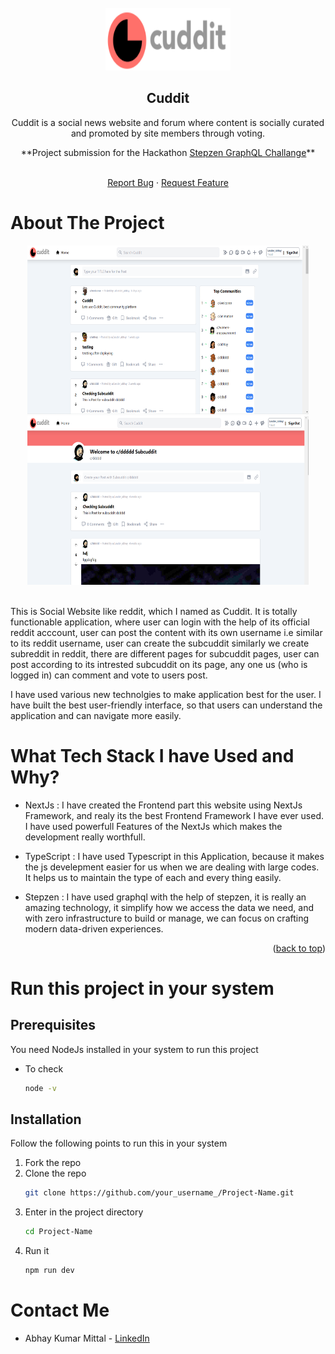 <div id="top"></div>
<!-- PROJECT LOGO -->
<br />
<div align="center">
  <a href="https://cuddit.vercel.app/" target="_blank">
    <img src="./public/cuddit.png" alt="Logo" width="200" height="100">
  </a>

  <h2 align="center">Cuddit</h2>

  <p align="center">
    Cuddit is a social news website and forum where content is socially curated and promoted by site members through voting.
    <br />
    <p>**Project submission for the Hackathon <a href = "https://stepzen.devpost.com/" target="_blank">Stepzen GraphQL Challange</a>**</p>
    <br />
    <a href="https://github.com/MitAbhay/Cuddit/issues target="_blank">Report Bug</a>
    ·
    <a href="https://github.com/MitAbhay/Cuddit/issues target="_blank">Request Feature</a>
  </p>
</div>
<!-- ABOUT THE PROJECT -->

# About The Project

<div align="center">
<img src="./public/s1.png" alt="ss" width="450" height="270">
<img src="./public/s2.png" alt="ss" width="450" height="270">
</div>
    <br />

This is Social Website like reddit, which I named as Cuddit. It is totally functionable application, where user can login with the help of its official reddit acccount, user can post the content with its own username i.e similar to its reddit username, user can create the subcuddit similarly we create subreddit in reddit, there are different pages for subcuddit pages, user can post according to its intrested subcuddit on its page, any one us (who is logged in) can comment and vote to users post.

I have used various new technolgies to make application best for the user. I have built the best user-friendly interface, so that users can understand the application and can navigate more easily.

# What Tech Stack I have Used and Why?

- NextJs : I have created the Frontend part this website using NextJs Framework, and realy its the best Frontend Framework I have ever used. I have used powerfull Features of the NextJs which makes the development really worthfull.

- TypeScript : I have used Typescript in this Application, because it makes the js develepment easier for us when we are dealing with large codes. It helps us to maintain the type of each and every thing easily.

- Stepzen : I have used graphql with the help of stepzen, it is really an amazing technology, it simplify how we access the data we need, and with zero infrastructure to build or manage, we can focus on crafting modern data-driven experiences.

<p align="right">(<a href="#top">back to top</a>)</p>

<!-- CONTRIBUTING -->

<!-- # CONTRIBUTION TO THIS PROJECT -->

# Run this project in your system

<!--
You can also Contribute to this project to make it more better and user friendly. -->

## Prerequisites

You need NodeJs installed in your system to run this project

- To check
  ```sh
  node -v
  ```

## Installation

Follow the following points to run this in your system

1.  Fork the repo
2.  Clone the repo
    ```sh
    git clone https://github.com/your_username_/Project-Name.git
    ```
3.  Enter in the project directory
    ```sh
    cd Project-Name
    ```
4.  Run it
    ```sh
    npm run dev
    ```

<!-- ## Cuntribution Steps

Contributions are what make the open source community such an amazing place to learn, inspire, and create. Any contributions you make are **greatly appreciated**.
If you have a suggestion that would make this better, please fork the repo and create a pull request. You can also simply open an issue with the tag "enhancement".
Don't forget to give the project a star! Thanks again!

1. Fork the Project
2. Create your Feature Branch (`git checkout -b feature/AmazingFeature`)
3. Commit your Changes (`git commit -m 'Add some AmazingFeature'`)
4. Push to the Branch (`git push origin feature/AmazingFeature`)
5. Open a Pull Request -->

<!-- CONTACT -->

# Contact Me

- Abhay Kumar Mittal - [LinkedIn](https://www.linkedin.com/in/mitabhay/)
